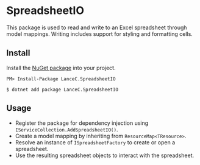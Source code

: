 SpreadsheetIO
===

[nuget]: https://www.nuget.org/packages/LanceC.SpreadsheetIO/

This package is used to read and write to an Excel spreadsheet through model mappings. Writing includes support for styling and formatting cells.

## Install

Install the [NuGet package][nuget] into your project.

```
PM> Install-Package LanceC.SpreadsheetIO
```
```
$ dotnet add package LanceC.SpreadsheetIO
```

## Usage

- Register the package for dependency injection using `IServiceCollection.AddSpreadsheetIO()`.
- Create a model mapping by inheriting from `ResourceMap<TResource>`.
- Resolve an instance of `ISpreadsheetFactory` to create or open a spreadsheet.
- Use the resulting spreadsheet objects to interact with the spreadsheet.
